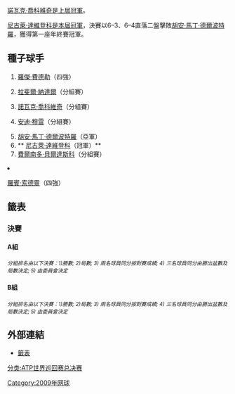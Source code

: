 [諾瓦克·喬科維奇是上屆冠軍](../Page/諾瓦克·喬科維奇.md "wikilink")。

[尼古萊·達維登科是本屆冠軍](https://zh.wikipedia.org/wiki/尼古萊·達維登科 "wikilink")，決賽以6–3、6–4直落二盤擊敗[胡安·馬丁·德爾波特羅](../Page/胡安·馬丁·德爾波特羅.md "wikilink")，獲得第一座年終賽冠軍。

## 種子球手

1.  [羅傑·費德勒](https://zh.wikipedia.org/wiki/羅傑·費德勒 "wikilink")（四強）

2.  [拉斐爾·納達爾](https://zh.wikipedia.org/wiki/拉斐爾·納達爾 "wikilink")（分組賽）

3.  [諾瓦克·喬科維奇](../Page/諾瓦克·喬科維奇.md "wikilink")（分組賽）

4.  [安迪·穆雷](../Page/安迪·穆雷.md "wikilink")（分組賽）

<!-- end list -->

5.   [胡安·馬丁·德爾波特羅](../Page/胡安·馬丁·德爾波特羅.md "wikilink")（亞軍）
6.  **
    [尼古萊·達維登科](https://zh.wikipedia.org/wiki/尼古萊·達維登科 "wikilink")（冠軍）**
7.   [費爾南多·貝爾達斯科](../Page/費爾南多·貝爾達斯科.md "wikilink")（分組賽）

<li>

[羅賓·索德靈](../Page/羅賓·索德靈.md "wikilink")（四強）

## 籤表

### 決賽

#### A組

<small>*分組排名由以下決賽：1)勝數; 2)局數; 3) 兩名球員同分按對賽成績; 4) 三名球員同分由勝出盆數及局數決定; 5)
由委員會決定*</small>

#### B組

<small>*分組排名由以下決賽：1)勝數; 2)局數; 3) 兩名球員同分按對賽成績; 4) 三名球員同分由勝出盆數及局數決定; 5)
由委員會決定*</small>

## 外部連結

  - [籤表](http://www.atpworldtour.com/posting/2009/605/mds.pdf)

[分类:ATP世界巡回赛总决赛](https://zh.wikipedia.org/wiki/分类:ATP世界巡回赛总决赛 "wikilink")

[Category:2009年网球](https://zh.wikipedia.org/wiki/Category:2009年网球 "wikilink")